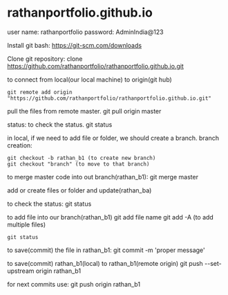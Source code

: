 # rathanportfolio.github.io
user name: rathanportfolio
password: AdminIndia@123

Install git bash:
    https://git-scm.com/downloads

Clone git repository:
    clone https://github.com/rathanportfolio/rathanportfolio.github.io.git

to connect from local(our local machine) to origin(git hub)    

    git remote add origin "https://github.com/rathanportfolio/rathanportfolio.github.io.git"

pull the files from remote master.
    git pull origin master 

status: to check the status.
    git status    


in local, if we need to add file or folder, we should create a branch.
branch creation:

    git checkout -b rathan_b1 (to create new branch)
    git checkout "branch" (to move to that branch)

to merge master code into out branch(rathan_b1):
    git merge master

add or create files or folder and update(rathan_ba)

to check the status:
    git status

to add file into our branch(rathan_b1)
    git add file name
    git add -A (to add multiple files)

    git status
to save(commit) the file in rathan_b1:
    git commit -m 'proper message'

to save(commit) rathan_b1(local) to rathan_b1(remote origin)
    git push --set-upstream origin rathan_b1

for next commits use:
    git push origin rathan_b1
